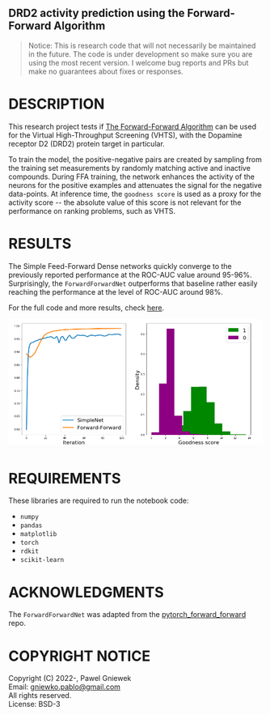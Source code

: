 ## DRD2 activity prediction using the Forward-Forward Algorithm      
>Notice: This is research code that will not necessarily be maintained in the future.
>The code is under development so make sure you are using the most recent version.
>I welcome bug reports and PRs but make no guarantees about fixes or responses.

DESCRIPTION
===========
This research project tests if [The Forward-Forward Algorithm](https://www.cs.toronto.edu/~hinton/FFA13.pdf) can be used for the Virtual High-Throughput Screening (VHTS), with the Dopamine receptor D2 (DRD2) protein target in particular.            

To train the model, the positive-negative pairs are created by sampling from the training set measurements by randomly matching active and inactive compounds. During FFA training, the network enhances the activity of the neurons for the positive examples and attenuates the signal for the negative data-points. At inference time, the `goodness score` is used as a proxy for the activity score -- the absolute value of this score is not relevant for the performance on ranking problems, such as VHTS.   


RESULTS   
=======

The Simple Feed-Forward Dense networks quickly converge to the previously reported performance at the ROC-AUC value around 95-96%.           
Surprisingly, the `ForwardForwardNet` outperforms that baseline rather easily reaching the performance at the level of ROC-AUC around 98%.

For the full code and more results, check [here](https://github.com/pgniewko/forward_forward_vhts/blob/main/ForwardForwardNet.ipynb).

![Shells](./assets/results.png)

REQUIREMENTS
============
These libraries are required to run the notebook code:
    
* `numpy`
* `pandas`
* `matplotlib`
* `torch`
* `rdkit`
* `scikit-learn`


ACKNOWLEDGMENTS
===============
The `ForwardForwardNet` was adapted from the [pytorch_forward_forward](https://github.com/mohammadpz/pytorch_forward_forward) repo.        

COPYRIGHT NOTICE
================
Copyright (C) 2022-, Pawel Gniewek            
Email: gniewko.pablo@gmail.com         
All rights reserved.         
License: BSD-3    

